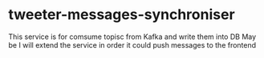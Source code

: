 # tweeter-messages-synchroniser

This service is for comsume topisc from Kafka and write them into DB
May be I will extend the service in order it could push messages to the frontend
